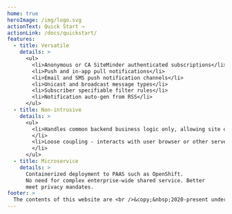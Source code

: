 ```yaml
---
home: true
heroImage: /img/logo.svg
actionText: Quick Start →
actionLink: /docs/quickstart/
features:
  - title: Versatile
    details: >
      <ul>
        <li>Anonymous or CA SiteMinder authenticated subscriptions</li>
        <li>Push and in-app pull notifications</li>
        <li>Email and SMS push notification channels</li>
        <li>Unicast and broadcast message types</li>
        <li>Subscriber specifiable filter rules</li>
        <li>Notification auto-gen from RSS</li>
      </ul>
  - title: Non-intrusive
    details: >
      <ul>
        <li>Handles common backend business logic only, allowing site developer implement frontend UI using widgets native to the site.
        </li>
        <li>Loose coupling - interacts with user browser or other server components through RESTful API.
        </li>
      </ul>
  - title: Microservice
    details: >
      Containerized deployment to PAAS such as OpenShift.
      No need for complex enterprise-wide shared service. Better
      meet privacy mandates.
footer: >
  The contents of this website are <br />&copy;&nbsp;2020-present under the terms of the <a href="https://github.com/bcgov/NotifyBC/blob/master/LICENSE">Apache&nbsp;License, Version 2.0</a>.
---
```

